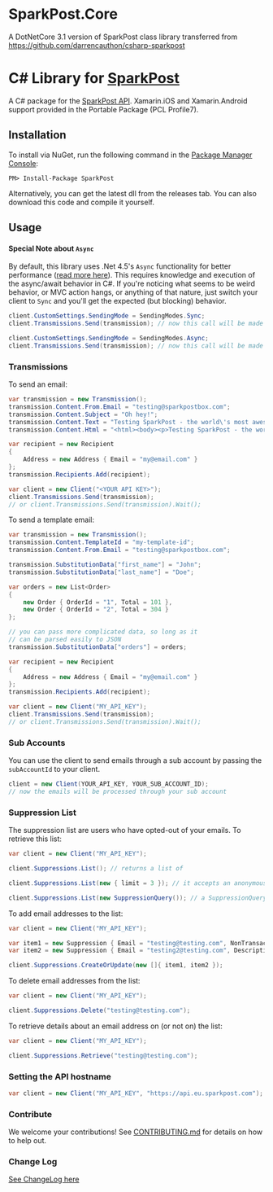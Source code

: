 # SparkPost.Core
A DotNetCore 3.1 version of SparkPost class library transferred from https://github.com/darrencauthon/csharp-sparkpost

# C# Library for [SparkPost](https://www.sparkpost.com)

A C# package for the [SparkPost API](https://developers.sparkpost.com/api). Xamarin.iOS and Xamarin.Android support provided in the Portable Package (PCL Profile7).

## Installation

To install via NuGet, run the following command in the [Package Manager Console](http://docs.nuget.org/consume/package-manager-console):

```
PM> Install-Package SparkPost
```

Alternatively, you can get the latest dll from the releases tab.  You can also download this code and compile it yourself.

## Usage

#### Special Note about ```Async```

By default, this library uses .Net 4.5's ```Async``` functionality for better performance  ([read more here](https://msdn.microsoft.com/en-us/library/hh191443.aspx)).  This requires knowledge and execution
of the async/await behavior in C#.  If you're noticing what seems to be weird behavior, or MVC action hangs,
or anything of that nature, just switch your client to ```Sync``` and you'll get the expected (but blocking) behavior.

```c#
client.CustomSettings.SendingMode = SendingModes.Sync;
client.Transmissions.Send(transmission); // now this call will be made synchronously

client.CustomSettings.SendingMode = SendingModes.Async;
client.Transmissions.Send(transmission); // now this call will be made asynchronously
```



### Transmissions

To send an email:

```c#
var transmission = new Transmission();
transmission.Content.From.Email = "testing@sparkpostbox.com";
transmission.Content.Subject = "Oh hey!";
transmission.Content.Text = "Testing SparkPost - the world\'s most awesomest email service!";
transmission.Content.Html = "<html><body><p>Testing SparkPost - the world\'s most awesomest email service!</p></body></html>";

var recipient = new Recipient
{
    Address = new Address { Email = "my@email.com" }
};
transmission.Recipients.Add(recipient);

var client = new Client("<YOUR API KEY>");
client.Transmissions.Send(transmission);
// or client.Transmissions.Send(transmission).Wait();

```

To send a template email:

```c#
var transmission = new Transmission();
transmission.Content.TemplateId = "my-template-id";
transmission.Content.From.Email = "testing@sparkpostbox.com";

transmission.SubstitutionData["first_name"] = "John";
transmission.SubstitutionData["last_name"] = "Doe";

var orders = new List<Order>
{
    new Order { OrderId = "1", Total = 101 },
    new Order { OrderId = "2", Total = 304 }
};

// you can pass more complicated data, so long as it
// can be parsed easily to JSON
transmission.SubstitutionData["orders"] = orders;

var recipient = new Recipient
{
    Address = new Address { Email = "my@email.com" }
};
transmission.Recipients.Add(recipient);

var client = new Client("MY_API_KEY");
client.Transmissions.Send(transmission);
// or client.Transmissions.Send(transmission).Wait();

```

### Sub Accounts

You can use the client to send emails through a sub account by passing the ```subAccountId``` to your client.

```c#
client = new Client(YOUR_API_KEY, YOUR_SUB_ACCOUNT_ID);
// now the emails will be processed through your sub account
```

### Suppression List

The suppression list are users who have opted-out of your emails.  To retrieve this list:

```c#
var client = new Client("MY_API_KEY");

client.Suppressions.List(); // returns a list of

client.Suppressions.List(new { limit = 3 }); // it accepts an anonymous type for filters

client.Suppressions.List(new SuppressionQuery()); // a SuppressionQuery is also allowed for typed help
```

To add email addresses to the list:

```c#
var client = new Client("MY_API_KEY");

var item1 = new Suppression { Email = "testing@testing.com", NonTransactional = true };
var item2 = new Suppression { Email = "testing2@testing.com", Description = "testing" };

client.Suppressions.CreateOrUpdate(new []{ item1, item2 });
```

To delete email addresses from the list:

```c#
var client = new Client("MY_API_KEY");

client.Suppressions.Delete("testing@testing.com");
```

To retrieve details about an email address on (or not on) the list:

```c#
var client = new Client("MY_API_KEY");

client.Suppressions.Retrieve("testing@testing.com");
```

### Setting the API hostname
```c#
var client = new Client("MY_API_KEY", "https://api.eu.sparkpost.com");
```

### Contribute

We welcome your contributions!  See [CONTRIBUTING.md](CONTRIBUTING.md) for details on how to help out.

### Change Log

[See ChangeLog here](CHANGELOG.md)
